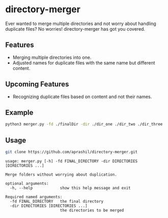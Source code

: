 # directory-merger
Ever wanted to merge multiple directories and not worry about handling duplicate files? No worries! directory-merger has got you covered.


## Features
- Merging multiple directories into one.
- Adjusted names for duplicate files with the same name but different content.

## Upcoming Features
- Recognizing duplicate files based on content and not their names.

## Example
```bash
python3 merger.py -fd ./finalDir -dir ./dir_one ./dir_two ./dir_three
```


## Usage
```bash
git clone https://github.com/aprashil/directory-merger.git
```

```
usage: merger.py [-h] -fd FINAL_DIRECTORY -dir DIRECTORIES [DIRECTORIES ...]

Merge folders without worrying about duplication.

optional arguments:
  -h, --help            show this help message and exit

Required named arguments:
  -fd FINAL_DIRECTORY   the final directory
  -dir DIRECTORIES [DIRECTORIES ...]
                        the directories to be merged
```